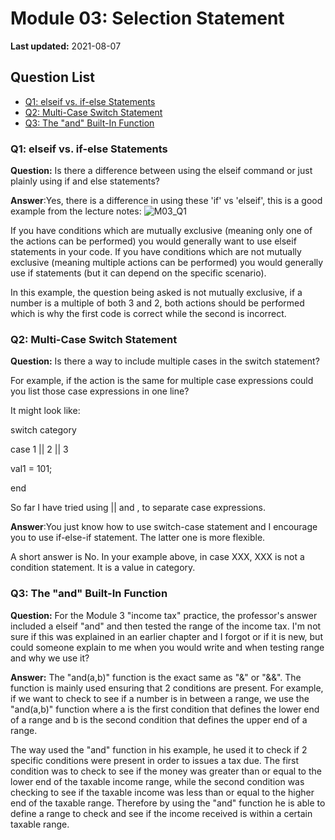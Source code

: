 # Module 03: Selection Statement

**Last updated:** 2021-08-07

## Question List
- [Q1: elseif vs. if-else Statements ](#Q1)
- [Q2: Multi-Case Switch Statement](#Q2)
- [Q3: The "and" Built-In Function ](#Q3)

### Q1: elseif vs. if-else Statements  <a name="Q1"></a> 
**Question:** Is there a difference between using the elseif command or just plainly using if and else statements?

**Answer**:Yes, there is a difference in using these 'if' vs 'elseif', this is a good example from the lecture notes: 
![M03_Q1](https://user-images.githubusercontent.com/83132782/129223175-ab4996c4-859f-49e6-9bff-b4b41d32cb4e.png)


If you have conditions which are mutually exclusive (meaning only one of the actions can be performed) you would generally want to use elseif statements in your code. If you have conditions which are not mutually exclusive (meaning multiple actions can be performed) you would generally use if statements (but it can depend on the specific scenario).  

In this example, the question being asked is not mutually exclusive, if a number is a multiple of both 3 and 2, both actions should be performed which is why the first code is correct while the second is incorrect. 

### Q2: Multi-Case Switch Statement  <a name="Q2"></a> 
**Question:** Is there a way to include multiple cases in the switch statement? 

For example, if the action is the same for multiple case expressions could you list those case expressions in one line? 

It might look like: 

switch category 

case 1 || 2 || 3 

val1 = 101; 

end 

So far I have tried using || and , to separate case expressions. 

**Answer**:You just know how to use switch-case statement and I encourage you to use if-else-if statement. The latter one is more flexible.  

A short answer is No. In your example above, in case XXX, XXX is not a condition statement. It is a value in category. 

### Q3: The "and" Built-In Function <a name="Q3"></a> 

**Question:** For the Module 3 "income tax" practice, the professor's answer included a elseif "and" and then tested the range of the income tax. I'm not sure if this was explained in an earlier chapter and I forgot or if it is new, but could someone explain to me when you would write and when testing range and why we use it?

**Answer:** The "and(a,b)" function is the exact same as "&" or "&&". The function is mainly used ensuring that 2 conditions are present. For example, if we want to check to see if a number is in between a range, we use the "and(a,b)" function where a  is the first condition that defines the lower end of a range and b is the second condition that defines the upper end of a range. 

The way used the "and" function in his example, he used it to check if 2 specific conditions were present in order to issues a tax due. The first condition was to check to see if the money was greater than or equal to the lower end of the taxable income range, while the second condition was checking to see if the taxable income was less than or equal to the higher end of the taxable range. Therefore by using the "and" function he is able to define a range to check and see if the income received is within a certain taxable range.
